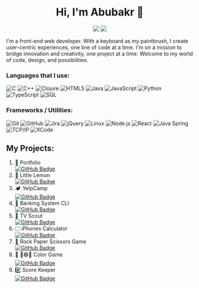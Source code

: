 <h1 align="center">Hi, I'm Abubakr 👋</h1>
<p align="center">
    <a href="https://www.linkedin.com/in/abubakr-eldaw/"><img src="https://img.shields.io/badge/linkedin-%230177B5?style=flat&logo=linkedin&logoColor=white"/></a>
    <a href="https://wa.me/966537902993"><img src="https://img.shields.io/badge/whatsapp-%23E4415?style=flat&logo=whatsapp&logoColor=white"/></a>
  </p>

I'm a front-end web developer. With a keyboard as my paintbrush, I create user-centric experiences, one line of code at a time. I'm on a mission to bridge innovation and creativity, one project at a time. Welcome to my world of code, design, and possibilities.

### Languages that I use:
![C](https://img.shields.io/badge/-C-000000?style=flat&logo=c)
![C++](https://img.shields.io/badge/-C++-000000?style=flat&logo=c%2B%2B)
![Clojure](https://img.shields.io/badge/-Clojure-000000?style=flat&logo=clojure)
![HTML5](https://img.shields.io/badge/-HTML5-000000?style=flat&logo=html5)
![Java](https://img.shields.io/badge/-Java-000000?style=flat&logo=java)
![JavaScript](https://img.shields.io/badge/-JavaScript-000000?style=flat&logo=javascript)
![Python](https://img.shields.io/badge/-Python-000000?style=flat&logo=python)
![TypeScript](https://img.shields.io/badge/-TypeScript-000000?style=flat&logo=typescript)
![SQL](https://img.shields.io/badge/-SQL-000000?style=flat&logo=postgresql)

### Frameworks / Utilities:
![Git](https://img.shields.io/badge/-Git-222222?style=flat&logo=git&logoColor=F05032)
![GitHub](https://img.shields.io/badge/-GitHub-222222?style=flat&logo=github&logoColor=181717)
![Jira](https://img.shields.io/badge/-Jira-222222?style=flat&logo=jira-software&logoColor=white&logoColor=0052CC)
![jQuery](https://img.shields.io/badge/-jQuery-222222?style=flat&logo=jQuery&logoColor=0769AD)
![Linux](https://img.shields.io/badge/-Linux-222222?style=flat&logo=linux&logoColor=FCC624)
![Node.js](https://img.shields.io/badge/-Node.js-222222?style=flat&logo=node.js&logoColor=339933)
![React](https://img.shields.io/badge/-React-222222?style=flat&logo=React&logoColor=61DAFB)
![Java Spring](https://img.shields.io/badge/-Spring-222222?style=flat&logo=spring&logoColor=6DB33F)
![TCP/IP](https://img.shields.io/badge/-TCP/IP-222222?style=flat&logo=cisco&logoColor=white)
![XCode](https://img.shields.io/badge/-XCode-222222?style=flat&logo=XCode&logoColor=1575F9)


## My Projects:
<ol>
  <li>
    🔭 Portfolio
    <a style="display: block;" href="https://github.com">
        <img
        src="https://img.shields.io/badge/GitHub-000000?style=for-the-badge&logo=github"
        alt="GitHub Badge"
        />
    </a>
  </li>
  <li>
    🍋 Little Lemon
    <a style="display: block;" href="https://github.com">
        <img
        src="https://img.shields.io/badge/GitHub-000000?style=for-the-badge&logo=github"
        alt="GitHub Badge"
        />
    </a>
  </li>
  <li>
    🏕️ YelpCamp
    <a style="display: block;" href="https://github.com">
        <img
        src="https://img.shields.io/badge/GitHub-000000?style=for-the-badge&logo=github"
        alt="GitHub Badge"
        />
    </a>
  </li>
  <li>
    💸 Banking System CLI
    <a style="display: block;" href="https://github.com">
        <img
        src="https://img.shields.io/badge/GitHub-000000?style=for-the-badge&logo=github"
        alt="GitHub Badge"
        />
    </a>
  </li>
  <li>
    🎦 TV Scout
    <a style="display: block;" href="https://github.com">
        <img
        src="https://img.shields.io/badge/GitHub-000000?style=for-the-badge&logo=github"
        alt="GitHub Badge"
        />
    </a>
  </li>
  <li>
    🖵 iPhones Calculator
    <a style="display: block;" href="https://github.com">
        <img
        src="https://img.shields.io/badge/GitHub-000000?style=for-the-badge&logo=github"
        alt="GitHub Badge"
        />
    </a>
  </li>
  <li>
    🎲 Rock Paper Scissors Game
    <a style="display: block;" href="https://github.com">
        <img
        src="https://img.shields.io/badge/GitHub-000000?style=for-the-badge&logo=github"
        alt="GitHub Badge"
        />
    </a>
  </li>
  <li>
    🎲 🔴🟢🔵 Color Game
    <a style="display: block;" href="https://github.com">
        <img
        src="https://img.shields.io/badge/GitHub-000000?style=for-the-badge&logo=github"
        alt="GitHub Badge"
        />
    </a>
  </li>
  <li>
    #️⃣ Score Keeper
    <a style="display: block;" href="https://github.com">
        <img
        src="https://img.shields.io/badge/GitHub-000000?style=for-the-badge&logo=github"
        alt="GitHub Badge"
        />
    </a>
  </li>
</ol>




